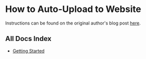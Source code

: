# How to Auto-Upload to Website
Instructions can be found on the original author's blog post [here][1].

## All Docs Index
- [Getting Started](./README.md)

[1]: https://mathisgauthey.github.io/obsidian-publish-alternative-how-to-one-click-upload-your-notes-on-your-own-website/